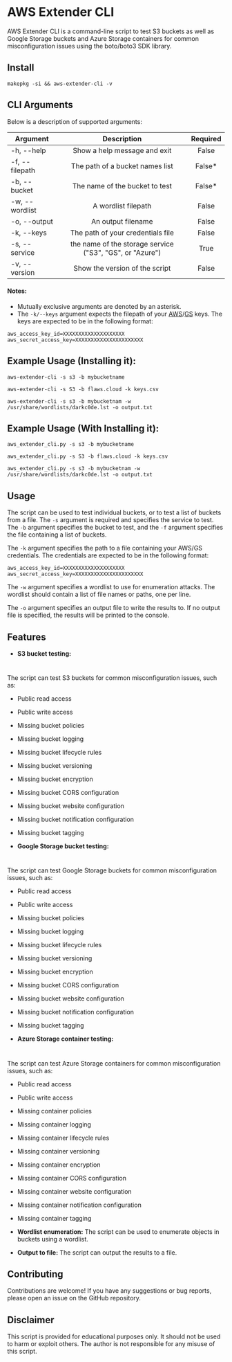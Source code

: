 # AWS Extender CLI

AWS Extender CLI is a command-line script to test S3 buckets as well as Google Storage buckets and Azure Storage containers for common misconfiguration issues using the boto/boto3 SDK library.

## Install

```ShellSession
makepkg -si && aws-extender-cli -v
```

## CLI Arguments

Below is a description of supported arguments:

| Argument       |                       Description                        | Required |
| -------------- | :------------------------------------------------------: | :------: |
| -h, --help     |               Show a help message and exit               |  False   |
| -f, --filepath |             The path of a bucket names list              | False\*  |
| -b, --bucket   |              The name of the bucket to test              | False\*  |
| -w, --wordlist |                   A wordlist filepath                    |  False   |
| -o, --output   |                    An output filename                    |  False   |
| -k, --keys     |            The path of your credentials file             |  False   |
| -s, --service  | the name of the storage service ("S3", "GS", or "Azure") |   True   |
| -v, --version  |              Show the version of the script              |  False   |

#### Notes:

- Mutually exclusive arguments are denoted by an asterisk.
- The `-k/--keys` argument expects the filepath of your [AWS](https://console.aws.amazon.com/iam/home?#/security_credential)/[GS](https://cloud.google.com/storage/docs/migrating#keys) keys. The keys are expected to be in the following format:

```
aws_access_key_id=XXXXXXXXXXXXXXXXXXXX
aws_secret_access_key=XXXXXXXXXXXXXXXXXXXXXX
```

## Example Usage (Installing it):

```ShellSession
aws-extender-cli -s s3 -b mybucketname
```

```ShellSession
aws-extender-cli -s S3 -b flaws.cloud -k keys.csv
```

```ShellSession
aws-extender-cli -s s3 -b mybucketnam -w /usr/share/wordlists/darkc0de.lst -o output.txt
```

## Example Usage (With Installing it):

```ShellSession
aws_extender_cli.py -s s3 -b mybucketname
```

```ShellSession
aws_extender_cli.py -s S3 -b flaws.cloud -k keys.csv
```

```ShellSession
aws_extender_cli.py -s s3 -b mybucketnam -w /usr/share/wordlists/darkc0de.lst -o output.txt
```

## Usage

The script can be used to test individual buckets, or to test a list of buckets from a file. The `-s` argument is required and specifies the service to test. The `-b` argument specifies the bucket to test, and the `-f` argument specifies the file containing a list of buckets.

The `-k` argument specifies the path to a file containing your AWS/GS credentials. The credentials are expected to be in the following format:

```
aws_access_key_id=XXXXXXXXXXXXXXXXXXXX
aws_secret_access_key=XXXXXXXXXXXXXXXXXXXXXX
```

The `-w` argument specifies a wordlist to use for enumeration attacks. The wordlist should contain a list of file names or paths, one per line.

The `-o` argument specifies an output file to write the results to. If no output file is specified, the results will be printed to the console.

## Features

- **S3 bucket testing:**
#
The script can test S3 buckets for common misconfiguration issues, such as:
- Public read access
- Public write access
- Missing bucket policies
- Missing bucket logging
- Missing bucket lifecycle rules
- Missing bucket versioning
- Missing bucket encryption
- Missing bucket CORS configuration
- Missing bucket website configuration
- Missing bucket notification configuration
- Missing bucket tagging

- **Google Storage bucket testing:**
#
The script can test Google Storage buckets for common misconfiguration issues, such as:
- Public read access
- Public write access
- Missing bucket policies
- Missing bucket logging
- Missing bucket lifecycle rules
- Missing bucket versioning
- Missing bucket encryption
- Missing bucket CORS configuration
- Missing bucket website configuration
- Missing bucket notification configuration
- Missing bucket tagging

- **Azure Storage container testing:**
#
The script can test Azure Storage containers for common misconfiguration issues, such as:
- Public read access
- Public write access
- Missing container policies
- Missing container logging
- Missing container lifecycle rules
- Missing container versioning
- Missing container encryption
- Missing container CORS configuration
- Missing container website configuration
- Missing container notification configuration
- Missing container tagging

- **Wordlist enumeration:**
The script can be used to enumerate objects in buckets using a wordlist.

- **Output to file:**
The script can output the results to a file.

## Contributing
Contributions are welcome! If you have any suggestions or bug reports, please open an issue on the GitHub repository.

## Disclaimer
This script is provided for educational purposes only. It should not be used to harm or exploit others. The author is not responsible for any misuse of this script.
